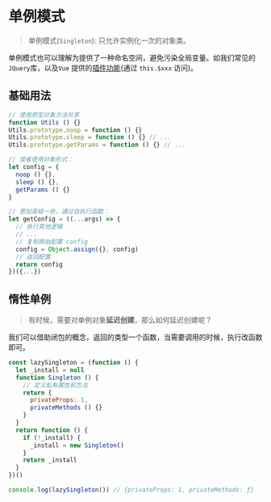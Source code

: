 # 单例模式

> 单例模式(`Singleton`): 只允许实例化一次的对象类。

单例模式也可以理解为提供了一种命名空间，避免污染全局变量。如我们常见的`JQuery`库，以及`Vue` 提供的[插件功能](https://cn.vuejs.org/v2/guide/plugins.html#%E5%BC%80%E5%8F%91%E6%8F%92%E4%BB%B6)(通过 `this.$xxx` 访问)。

## 基础用法

```javascript
// 使用原型对象方法共享
function Utils () {}
Utils.prototype.noop = function () {}
Utils.prototype.sleep = function () {} // ...
Utils.prototype.getParams = function () {} // ...

// 或者使用对象形式：
let config = {
  noop () {},
  sleep () {},
  getParams () {}
}

// 更加高级一些，通过自执行函数：
let getConfig = ((...args) => {
  // 执行其他逻辑
  // ...
  // 复制原始配置 config
  config = Object.assign({}, config)
  // 返回配置
  return config
})({...})

```

## 惰性单例

> 有时候，需要对单例对象**延迟创建**，那么如何延迟创建呢？

我们可以借助闭包的概念，返回的类型一个函数，当需要调用的时候，执行改函数即可。

```javascript
const lazySingleton = (function () {
  let _install = null
  function Singleton () {
    // 定义私有属性和方法
    return {
      privateProps: 1,
      privateMethods () {}
    }
  }
  return function () {
    if (!_install) {
      _install = new Singleton()
    }
    return _install
  }
})()

console.log(lazySingleton()) // {privateProps: 1, privateMethods: ƒ}

```
